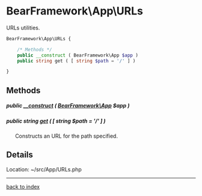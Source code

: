 # BearFramework\App\URLs

URLs utilities.

```php
BearFramework\App\URLs {

	/* Methods */
	public __construct ( BearFramework\App $app )
	public string get ( [ string $path = '/' ] )

}
```

## Methods

##### public [__construct](bearframework.app.urls.__construct.method.md) ( [BearFramework\App](bearframework.app.class.md) $app )

##### public string [get](bearframework.app.urls.get.method.md) ( [ string $path = '/' ] )

&nbsp;&nbsp;&nbsp;&nbsp;&nbsp;&nbsp;Constructs an URL for the path specified.

## Details

Location: ~/src/App/URLs.php

---

[back to index](index.md)

